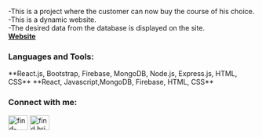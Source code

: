 -This is a project where the customer can now buy the course of his choice.<br/>
-This is a dynamic website. <br/>
-The desired data from the database is displayed on the site.<br/>
**[Website](https://creative-agency-unity.web.app/)**

<h3 align="left">Languages and Tools:</h3>
**React.js, Bootstrap, Firebase, MongoDB, Node.js, Express.js, HTML, CSS**
**React, Javascript,MongoDB, Firebase, HTML, CSS**

<h3 align="left">Connect with me:</h3>
<p align="left">
<a href="https://linkedin.com/in/find-hridoy" target="blank"><img align="center" src="https://cdn.jsdelivr.net/npm/simple-icons@3.0.1/icons/linkedin.svg" alt="find-hridoy" height="30" width="40" /></a>
<a href="https://fb.com/find.hridoy3" target="blank"><img align="center" src="https://cdn.jsdelivr.net/npm/simple-icons@3.0.1/icons/facebook.svg" alt="find.hridoy3" height="30" width="40" /></a>
</p>
